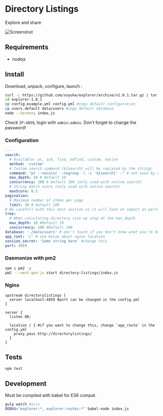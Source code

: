 # Directory Listings

Explore and share

![Screenshot](https://raw.githubusercontent.com/soyuka/explorer/master/screen.png)

## Requirements

- nodejs

## Install

Download, unpack, configure, launch :

```bash
curl -L https://github.com/soyuka/explorer/archive/v1.0.1.tar.gz | tar xz
cd explorer-1.0.1
cp config.example.yml config.yml #copy default configuration
cp users.default data/users #copy default database
node --harmony index.js
```

Check `IP:4859`, login with `admin:admin`. Don't forget to change the password!

### Configuration

```yaml
---
search: 
  # Available: pt, ack, find, mdfind, custom, native
  method: 'custom' 
  # Custom search command (${search} will be replaced by the string) 
  command: "pt --nocolor --nogroup -l -i '${search}' ." # not used by native
  max_depth: 10 # Default 10
  concurrency: 100 # Default 100 (only used with native search)
  # String match score (only used with native search)
  maxScore: 0.5
pagination:
  # Maximum number of items per page
  limit: 10 # Default 100
# Be carefull with this next section as it will have an impact on performances
tree:
  # When calculating directory size we stop at the max_depth
  max_depth: 10 #Default 10
  concurrency: 100 #Default 100
database: './data/users' # don't touch if you don't know what you're doing
app_root: '/' # see below about nginx location
session_secret: 'Some string here' #change this
port: 4859
```

### Daemonize with pm2
```bash
npm i pm2 -g
pm2 ---next-gen-js start directory-listings/index.js
```

### Nginx

```nginx
upstream directorylistings {
  server localhost:4859 #port can be changed in the config.yml
}

server {
  listen 80;

  location / { #if you want to change this, change `app_route` in the config.yml
    proxy_pass http://directorylistings/ 
  }
}
```

## Tests

```bash
npm test
```

## Development

Must be compiled with babel for ES6 compat.

```bash
gulp watch #scss
DEBUG="explorer:*, explorer:routes:*" babel-node index.js
```
